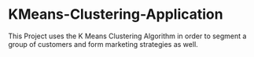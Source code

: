 # KMeans-Clustering-Application
This Project uses the K Means Clustering Algorithm in order to segment a group of customers and form marketing strategies as well.
